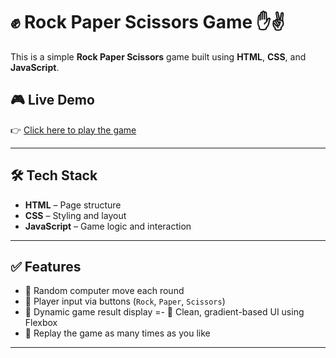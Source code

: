 # ✊ Rock Paper Scissors Game ✋✌️

This is a simple **Rock Paper Scissors** game built using **HTML**, **CSS**, and **JavaScript**.  

## 🎮 Live Demo

👉 [Click here to play the game](https://tubhyam14.github.io/rockPaperScissors/)

---

## 🛠️ Tech Stack

- **HTML** – Page structure
- **CSS** – Styling and layout
- **JavaScript** – Game logic and interaction

---

## ✅ Features

- 🎲 Random computer move each round
- 🧠 Player input via buttons (`Rock`, `Paper`, `Scissors`)
- 🔄 Dynamic game result display
=- 👀 Clean, gradient-based UI using Flexbox
- 🔁 Replay the game as many times as you like

---

